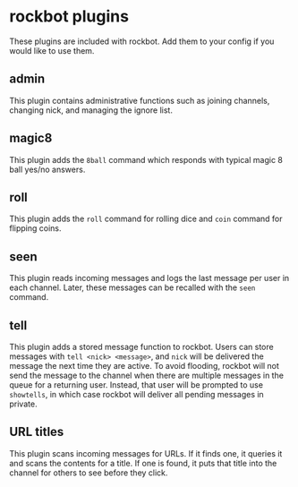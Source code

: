 rockbot plugins
===============

These plugins are included with rockbot. Add them to your config if you would
like to use them.

admin
-----

This plugin contains administrative functions such as joining channels,
changing nick, and managing the ignore list.

magic8
------

This plugin adds the `8ball` command which responds with typical magic 8 ball
yes/no answers.

roll
----

This plugin adds the `roll` command for rolling dice and `coin` command for
flipping coins.

seen
----

This plugin reads incoming messages and logs the last message per user in each
channel. Later, these messages can be recalled with the `seen` command.

tell
----

This plugin adds a stored message function to rockbot. Users can store messages
with `tell <nick> <message>`, and `nick` will be delivered the message the next
time they are active. To avoid flooding, rockbot will not send the message to
the channel when there are multiple messages in the queue for a returning
user. Instead, that user will be prompted to use `showtells`, in which case
rockbot will deliver all pending messages in private.

URL titles
----------

This plugin scans incoming messages for URLs. If it finds one, it queries it
and scans the contents for a title. If one is found, it puts that title into
the channel for others to see before they click.
